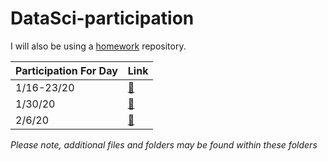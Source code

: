 # DataSci-participation

I will also be using a [homework](https://github.com/USF-Psych-DataSci-2020/DataSci-hw-ansley9521) repository. 

Participation For Day | Link
----------------|-------------
1/16-23/20 | [:file_folder:](https://github.com/ansley9521/DataSci-participation/tree/master/Day%201)
1/30/20 | [:file_folder:](https://github.com/ansley9521/DataSci-participation/tree/master/Plotting)
2/6/20 | [:horse:](https://github.com/ansley9521/DataSci-participation/tree/master/Wrangling)


*Please note, additional files and folders may be found within these folders*
